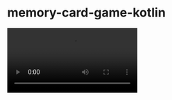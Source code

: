 ﻿# memory-card-game-kotlin
![Mega Store Uygulama Tasarımı ](https://user-images.githubusercontent.com/114333454/223197093-94582dd7-6787-458a-8e34-d26d585d26eb.mp4)
